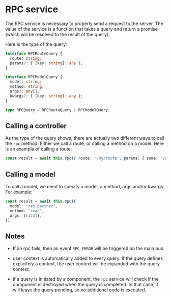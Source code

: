 # RPC service

The RPC service is necessary to properly send a request to the server. The value
of the service is a function that takes a query and return a promise (which will
be resolved to the result of the query).

Here is the type of the query:

```ts
interface RPCRouteQuery {
  route: string;
  params?: { [key: string]: any };
}

interface RPCModelQuery {
  model: string;
  method: string;
  args?: any[];
  kwargs?: { [key: string]: any };
}

type RPCQuery = RPCRouteQuery | RPCModelQuery;
```

## Calling a controller

As the type of the query shows, there are actually two different ways to call
the `rpc` method. Either we call a route, or calling a method on a model. Here
is an example of calling a route:

```ts
const result = await this.rpc({ route: "/my/route", params: { some: "value" } });
```

## Calling a model

To call a model, we need to specify a model, a method, args and/or kwargs. For
example:

```ts
const result = await this.rpc({
  model: "res.partner",
  method: "read",
  args: [[123]],
});
```

## Notes

- If an rpc fails, then an event `RPC_ERROR` will be triggered on the main bus.

- user context is automatically added to every query. If the query defines
  explicitely a context, the user context will be expanded with the query
  context.

- if a query is initiated by a component, the `rpc` service will check if the
  component is destroyed when the query is completed. In that case, it will
  leave the query pending, so no additional code is executed.
